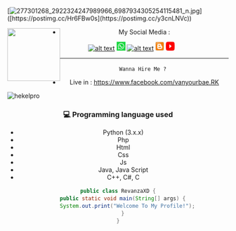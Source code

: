 [![277301268_2922324247989966_6987934305254115481_n.jpg]([[[https://i.postimg.cc/ZqmZYjC3](https://postimg.cc/y3cnLNVc)](https://postimg.cc/y3cnLNVc)](https://postimg.cc/y3cnLNVc)/277301268_2922324247989966_6987934305254115481_n.jpg)]([https://postimg.cc/Hr6FBw0s](https://postimg.cc/y3cnLNVc))

<img src="https://avatars.githubusercontent.com/u/100392348?v=4" width="120" height="120" align="left">
<center>


- My Social Media :

<a href="https://Instagram.com/rvnzyy.._"><img src="https://disk.mediaindonesia.com/thumbs/1800x1200/news/2020/03/1e2c29c543e1c21f54846e7f3eae7c7e.jpg" alt="alt text" width="20" height="20"></a> 
<a href="https://wa.me/?text=Asalamualaikum+bang"><img src="https://github.com/Yayan-XD/Yayan-XD/blob/master/img/whatsapp.png" alt="alt text" width="20" height="20"></a>
<a href="https://www.facebook.com/vanyourbae.RK"><img src="https://upload.wikimedia.org/wikipedia/commons/5/51/Facebook_f_logo_%282019%29.svg" alt="alt text" width="20" height="20"></a> <a href="https://magic.rvnza.my.id"><img src="https://github.com/Yayan-XD/Yayan-XD/blob/master/img/logo_blogspot_by_YayanXD.jpg" alt="alt text" width="20" height="20"></a> <a href="https://youtube.com/channel/@revanzaXD"><img src="https://github.com/Yayan-XD/Yayan-XD/blob/master/img/logo_yt_by_YayanXD.jpg" alt="alt text" width="20" height="20"></a> 
&nbsp;&nbsp;     &nbsp;&nbsp;    &nbsp;&nbsp;   &nbsp;&nbsp;   &nbsp;&nbsp;   
___

```Wanna Hire Me ? ```

- Live in  :  https://www.facebook.com/vanyourbae.RK

<p align="left"> <img src="https://komarev.com/ghpvc/?username=hekelpro&label=Profile%30views&color=0e75b6&style=flat" alt="hekelpro" /> </p>

### 💻 Programming language used
- Python (3.x.x)
- Php
- Html
- Css
- Js
- Java, Java Script
- C++, C#, C

```JAVA
public class RevanzaXD {
   public static void main(String[] args) {
      System.out.print("Welcome To My Profile!");
   }
}
```
